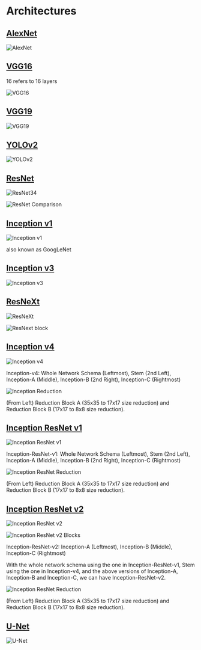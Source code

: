 # Architectures

## [AlexNet](https://papers.nips.cc/paper/4824-imagenet-classification-with-deep-convolutional-neural-networks.pdf)

![AlexNet](../imgs/alexnet.png)

## [VGG16](https://arxiv.org/pdf/1409.1556.pdf)

16 refers to 16 layers

![VGG16](../imgs/vgg16.png)

## [VGG19](https://arxiv.org/pdf/1409.1556.pdf)

![VGG19](../imgs/vgg19.png)

## [YOLOv2](https://arxiv.org/pdf/1612.08242.pdf)

![YOLOv2](../imgs/yolov2.png)

## [ResNet](https://arxiv.org/pdf/1512.03385.pdf)

![ResNet34](../imgs/resnet34.png)

![ResNet Comparison](../imgs/resnet.png)

## [Inception v1](https://arxiv.org/pdf/1409.4842v1.pdf)

![Inception v1](../imgs/inceptionv1.png)

also known as GoogLeNet

## [Inception v3](https://arxiv.org/pdf/1512.00567v3.pdf)

![Inception v3](../imgs/inceptionv3.png)

## [ResNeXt](https://arxiv.org/pdf/1611.05431.pdf)

![ResNeXt](../imgs/resnext.png)

![ResNext block](../imgs/resnext_block.png)

## [Inception v4](https://arxiv.org/pdf/1602.07261.pdf)

![Inception v4](../imgs/inceptionv4.png)

Inception-v4: Whole Network Schema (Leftmost), Stem (2nd Left), Inception-A (Middle), Inception-B (2nd Right), Inception-C (Rightmost)

![Inception Reduction](../imgs/inception_reduction.jpeg)

(From Left) Reduction Block A (35x35 to 17x17 size reduction) and Reduction Block B (17x17 to 8x8 size reduction).

## [Inception ResNet v1](https://arxiv.org/pdf/1602.07261.pdf)

![Inception ResNet v1](../imgs/inception-resnet-v1.png)

Inception-ResNet-v1: Whole Network Schema (Leftmost), Stem (2nd Left), Inception-A (Middle), Inception-B (2nd Right), Inception-C (Rightmost)

![Inception ResNet Reduction](../imgs/inception-resnet_reduction.jpeg)

(From Left) Reduction Block A (35x35 to 17x17 size reduction) and Reduction Block B (17x17 to 8x8 size reduction).

## [Inception ResNet v2](https://arxiv.org/pdf/1602.07261.pdf)

![Inception ResNet v2](../imgs/inception-resnet-v2.png)


![Inception ResNet v2 Blocks](../imgs/inception-resnet-v2_blocks.png)

Inception-ResNet-v2: Inception-A (Leftmost), Inception-B (Middle), Inception-C (Rightmost)

With the whole network schema using the one in Inception-ResNet-v1, Stem using the one in Inception-v4, and the above versions of Inception-A, Inception-B and Inception-C, we can have Inception-ResNet-v2.

![Inception ResNet Reduction](../imgs/inception-resnet_reduction.jpeg)

(From Left) Reduction Block A (35x35 to 17x17 size reduction) and Reduction Block B (17x17 to 8x8 size reduction).

## [U-Net](https://arxiv.org/pdf/1505.04597.pdf)

![U-Net](../imgs/unet.png)
